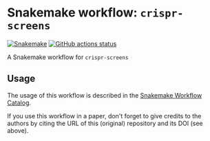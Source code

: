 # Snakemake workflow: `crispr-screens`

[![Snakemake](https://img.shields.io/badge/snakemake-≥6.3.0-brightgreen.svg)](https://snakemake.github.io)
[![GitHub actions status](https://github.com/niekwit/crispr-screens/workflows/Tests/badge.svg?branch=main)](https://github.com/niekwit/crispr-screens/actions?query=branch%3Amain+workflow%3ATests)


A Snakemake workflow for `crispr-screens`


## Usage

The usage of this workflow is described in the [Snakemake Workflow Catalog](https://snakemake.github.io/snakemake-workflow-catalog/?usage=niekwit%2Fcrispr-screens).

If you use this workflow in a paper, don't forget to give credits to the authors by citing the URL of this (original) repository and its DOI (see above).

